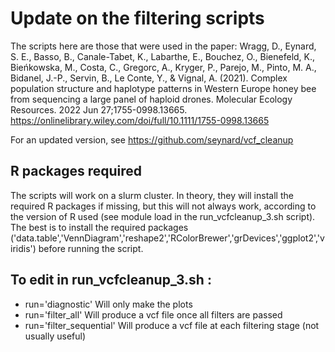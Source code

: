 # Update on the filtering scripts
The scripts here are those that were used in the paper:
Wragg, D., Eynard, S. E., Basso, B., Canale-Tabet, K., Labarthe, E., Bouchez, O., Bienefeld, K., Bieńkowska, M., Costa, C., Gregorc, A., Kryger, P., Parejo, M., Pinto, M. A., Bidanel, J.-P., Servin, B., Le Conte, Y., & Vignal, A. (2021). Complex population structure and haplotype patterns in Western Europe honey bee from sequencing a large panel of haploid drones. Molecular Ecology Resources. 2022 Jun 27;1755-0998.13665. https://onlinelibrary.wiley.com/doi/full/10.1111/1755-0998.13665

For an updated version, see https://github.com/seynard/vcf_cleanup


## R packages required
The scripts will work on a slurm cluster. In theory, they will install the required R packages if missing, but this will not always work, according to the version of R used (see module load in the run_vcfcleanup_3.sh script). The best is to install the required packages ('data.table','VennDiagram','reshape2','RColorBrewer','grDevices','ggplot2','viridis') before running the script.

## To edit in run_vcfcleanup_3.sh :
* run='diagnostic'
Will only make the plots
* run='filter_all'
Will produce a vcf file once all filters are passed
* run='filter_sequential'
Will produce a vcf file at each filtering stage (not usually useful)
